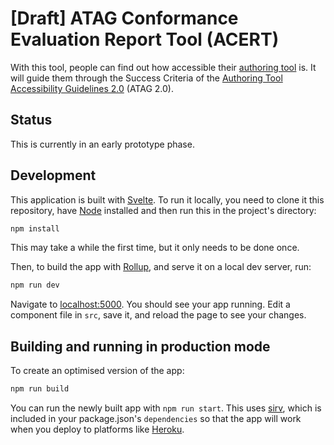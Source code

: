 # [Draft] ATAG Conformance Evaluation Report Tool (ACERT)

With this tool, people can find out how accessible their [authoring tool](https://www.w3.org/TR/ATAG20/#def-Authoring-Tool) is. It will guide them through the Success Criteria of the [Authoring Tool Accessibility Guidelines 2.0](https://www.w3.org/TR/ATAG20/) (ATAG 2.0).

## Status

This is currently in an early prototype phase.

## Development

This application is built with [Svelte](https://svelte.dev). To run it locally, you need to clone it this repository, have [Node](https://nodejs.org) installed and then run this in the project's directory:

```bash
npm install
```

This may take a while the first time, but it only needs to be done once.

Then, to build the app with [Rollup](https://rollupjs.org), and serve it on a local dev server, run:

```bash
npm run dev
```

Navigate to [localhost:5000](http://localhost:5000). You should see your app running. Edit a component file in `src`, save it, and reload the page to see your changes.

## Building and running in production mode

To create an optimised version of the app:

```bash
npm run build
```

You can run the newly built app with `npm run start`. This uses [sirv](https://github.com/lukeed/sirv), which is included in your package.json's `dependencies` so that the app will work when you deploy to platforms like [Heroku](https://heroku.com).


